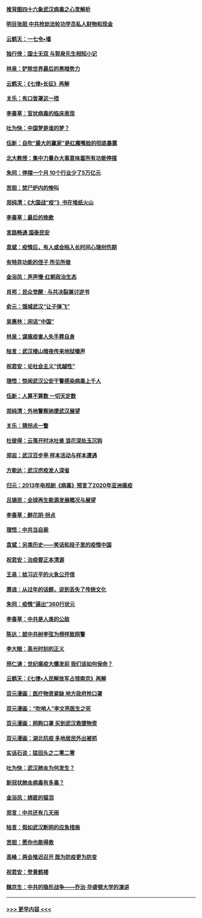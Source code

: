 #### [推背图四十六象武汉病毒之心灵解析](../pages/nsc993/n11911761.md?t=03040531) 
#### [明目张胆 中共抢劫法轮功学员私人财物和现金](../pages/nsc993/n11910262.md?t=03040531) 
#### [云鹤天：一七令▪墙](../pages/nsc993/n11910627.md?t=03040531) 
#### [独行侠：国士无双 与郭泉先生相知小记](../pages/nsc993/n11910613.md?t=03040531) 
#### [林泉：铲除世界最后的黑暗势力](../pages/nsc993/n11909320.md?t=03040531) 
#### [云鹤天：《七律▪长征》再解](../pages/nsc993/n11909327.md?t=03040531) 
#### [关乐：有口皆罩这一捂](../pages/nsc993/n11908393.md?t=03040531) 
#### [李春草：官状病毒的临床表现](../pages/nsc993/n11908339.md?t=03040531) 
#### [吐为快：中国梦是谁的梦？](../pages/nsc993/n11906564.md?t=03040531) 
#### [伍新：自吹“最大的赢家”是红魔嘴脸的彻底暴露](../pages/nsc993/n11906407.md?t=03040531) 
#### [北大教授：集中力量办大事意味着所有功能停摆](../pages/nsc993/n11904800.md?t=03040531) 
#### [朱同：停摆一个月 10个行业少了5万亿元](../pages/nsc993/n11904498.md?t=03040531) 
#### [苦胆：焚尸炉内的惨叫](../pages/nsc993/n11904479.md?t=03040531) 
#### [郑纯清：《大国战“疫”》书在堆纸火山](../pages/nsc993/n11904450.md?t=03040531) 
#### [李春草：最后的挽歌](../pages/nsc993/n11904441.md?t=03040531) 
#### [言路畅通 国泰民安](../pages/nsc993/n11904222.md?t=03040531) 
#### [袁斌：疫情后，有人或会陷入长时间心理创伤期](../pages/nsc993/n11901514.md?t=03040531) 
#### [有特异功能的侄子 所见所做](../pages/nsc993/n11901154.md?t=03040531) 
#### [金浴凤：声声慢‧红朝政治生态](../pages/nsc993/n11899553.md?t=03040531) 
#### [肖邦：民众觉醒 · 与共决裂兼讨逆书](../pages/nsc993/n11898435.md?t=03040531) 
#### [俞元：饿城武汉“让子弹飞”](../pages/nsc993/n11898344.md?t=03040531) 
#### [吴惠林：闲话“中国”](../pages/nsc993/n11898182.md?t=03040531) 
#### [林泉：谋瘟疫害人失手葬自身](../pages/nsc993/n11897892.md?t=03040531) 
#### [陆言：武汉楼山暗夜传来地狱嚎声](../pages/nsc993/n11897033.md?t=03040531) 
#### [祝君安：论社会主义“优越性”](../pages/nsc993/n11897005.md?t=03040531) 
#### [理悟：惊闻武汉公安干警感染病毒上千人](../pages/nsc993/n11896947.md?t=03040531) 
#### [伍新：人算不算数 一切天定数](../pages/nsc993/n11893372.md?t=03040531) 
#### [郑纯清：外地警察驰援武汉展望](../pages/nsc993/n11893115.md?t=03040531) 
#### [关乐：猜拐点一瞥](../pages/nsc993/n11893020.md?t=03040531) 
#### [杜彼得：云落开时冰吐鉴 浪花深处玉沉钩](../pages/nsc993/n11892107.md?t=03040531) 
#### [郑岩：武汉百步亭 样本活动与样本遭遇](../pages/nsc993/n11892310.md?t=03040531) 
#### [方能达：武汉疠疫发人深省](../pages/nsc993/n11891376.md?t=03040531) 
#### [归元：2013年电视剧《病毒》预言了2020年亚洲瘟疫](../pages/nsc993/n11891126.md?t=03040531) 
#### [吕锡民：全球再生能源发展概况与展望](../pages/nsc993/n11890613.md?t=03040531) 
#### [李春草：醉花阴·拐点](../pages/nsc993/n11890567.md?t=03040531) 
#### [理悟：中共当自毙](../pages/nsc993/n11890559.md?t=03040531) 
#### [袁斌：另类历史——笑话和段子里的疫情中国](../pages/nsc993/n11889243.md?t=03040531) 
#### [祝君安：治疫要正本清源](../pages/nsc993/n11889085.md?t=03040531) 
#### [王易：给习近平的火急公开信](../pages/nsc993/n11888225.md?t=03040531) 
#### [萧进：从过年的话题，说到丢失了传统文化](../pages/nsc993/n11887732.md?t=03040531) 
#### [朱同：疫情“逼出”360行状元](../pages/nsc993/n11887678.md?t=03040531) 
#### [李春草：中共是人类的公敌](../pages/nsc993/n11887656.md?t=03040531) 
#### [陈达：就中共树李弦为榜样致网警](../pages/nsc993/n11887625.md?t=03040531) 
#### [李大眼：高光时刻的正义](../pages/nsc993/n11887585.md?t=03040531) 
#### [邢仁涛：世纪瘟疫大爆发前 我们该如何保命？](../pages/nsc993/n11887535.md?t=03040531) 
#### [云鹤天：《七律▪人民解放军占领南京》再解](../pages/nsc993/n11887524.md?t=03040531) 
#### [双元漫画：医疗物资紧缺 地方政府抢口罩](../pages/nsc993/n11884744.md?t=03040531) 
#### [双元漫画：“吹哨人”李文亮医生之死](../pages/nsc993/n11884705.md?t=03040531) 
#### [双元漫画：网购口罩 买到武汉救援物资](../pages/nsc993/n11884670.md?t=03040531) 
#### [双元漫画：湖北抗疫 多地居民外出被抓](../pages/nsc993/n11884643.md?t=03040531) 
#### [实话石说：猛回头之二零二零](../pages/nsc993/n11883968.md?t=03040531) 
#### [吐为快：武汉肺炎为何发生？](../pages/nsc993/n11882180.md?t=03040531) 
#### [新冠状肺炎病毒有多毒？](../pages/nsc993/n11881790.md?t=03040531) 
#### [金浴凤：绑匪的猫泪](../pages/nsc993/n11880664.md?t=03040531) 
#### [郑言：中共还有几天闹](../pages/nsc993/n11880645.md?t=03040531) 
#### [陆言：假如武汉断网的应急措施](../pages/nsc993/n11880619.md?t=03040531) 
#### [苦胆：愿你也能得救](../pages/nsc993/n11880601.md?t=03040531) 
#### [高峰：两会推迟召开  既为防疫更为防变](../pages/nsc993/n11879977.md?t=03040531) 
#### [祝君安：登黄鹤楼](../pages/nsc993/n11880583.md?t=03040531) 
#### [魏京生：中共的隐形战争——乔治‧华盛顿大学的演讲](../pages/nsc993/n11879765.md?t=03040531) 

----
#### [ >>> 更早内容 <<< ](../indexes/nsc993-earlier.md)
